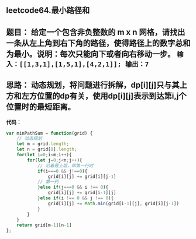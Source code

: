 ## leetcode64.最小路径和

**题目：**
给定一个包含非负整数的 m x n 网格，请找出一条从左上角到右下角的路径，使得路径上的数字总和为最小。说明：每次只能向下或者向右移动一步。
`输入：[[1,3,1],[1,5,1],[4,2,1]]; 输出：7`
---

**思路：**
    动态规划，将问题进行拆解，dp[i][j]只与其上方和左方位置的dp有关，使用dp[i][j]表示到达第i,j个位置时的最短距离。
---

**代码：**
```javascript
var minPathSum = function(grid) {
    // 动态规划
    let m = grid.length;
    let n = grid[0].length;
    for(let i=0;i<m;i++){
        for(let j=0;j<n;j++){
            // 沿着最上层，即第一行时
            if(i===0 && j!==0){
                grid[i][j] += grid[i][j-1]
            // 第一列
            }else if(j===0 && i !== 0){
                grid[i][j] += grid[i-1][j]
            }else if(i !== 0 && j !== 0){
                grid[i][j] += Math.min(grid[i-1][j], grid[i][j-1])
            }
        }
    }
    return grid[m-1][n-1]
};